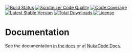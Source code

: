 [![Build Status](https://travis-ci.org/NukaCode/users.svg?branch=master)](https://travis-ci.org/NukaCode/users)
[![Scrutinizer Code Quality](https://scrutinizer-ci.com/g/NukaCode/users/badges/quality-score.png?b=master)](https://scrutinizer-ci.com/g/NukaCode/users/?branch=master)
[![Code Coverage](https://scrutinizer-ci.com/g/NukaCode/users/badges/coverage.png?b=master)](https://scrutinizer-ci.com/g/NukaCode/users/?branch=master)
[![Latest Stable Version](https://poser.pugx.org/nukacode/users/version.svg)](https://packagist.org/packages/nukacode/users)
[![Total Downloads](https://poser.pugx.org/nukacode/users/downloads.svg)](https://packagist.org/packages/nukacode/users)
[![License](https://poser.pugx.org/nukacode/users/license.svg)](https://packagist.org/packages/nukacode/users)

# Documentation
See the documentation [in the docs](/docs) or at [NukaCode Docs](http://docs.nukacode.com/master/users).
